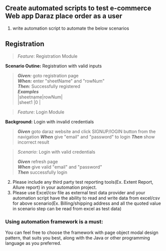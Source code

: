## Create automated scripts to test e-commerce Web app Daraz place order as a user

1. write automation script to automate the below scenarios

## Registration

>*_Feature_*: Registration Module

**Scenario Outine:** Registration with valid inputs

> **_Given:_** goto registration page  
> **_When:_** enter "sheetName" and "rowNum"  
> **_Then:_** Successfully registered  
> **_Examples_**  
> |sheetname|rowNum|   
> |sheet1   |0     |

> *_Feature_*: Login Module  

**Background:** Login with invalid credentials
> **_Given_** goto daraz website and click SIGNUP/lOGIN button from the navigation
> **_When_** give "email" and "password" to login
> **_Then_** show incorrect result

> *Scenario*: Login with valid credentials 
> 
> **_Given_** refresh page  
> **_When_** give valid "email" and "password"  
> **_Then_** successfully login  

2. Please include any third party test reporting tools(Ex. Extent Report, Allure report) in your automation project.
3. Please use Excel/csv file as external test data provider and your automation script have the ability to read and
   write data from excel/csv for above scenario(Ex. Billing/shipping address and all the quoted value in scenario step
   can be read from excel as test data)

### Using automation framework is a must:

You can feel free to choose the framework with page object modal design pattern, that suits you best, along with the
Java or other programming language as you preferred.

